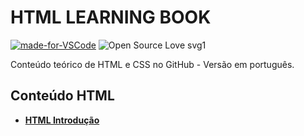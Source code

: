 # HTML LEARNING BOOK

[![made-for-VSCode](https://img.shields.io/badge/Made%20for-VSCode-1f425f.svg)](https://code.visualstudio.com/)
![Open Source Love svg1](https://badges.frapsoft.com/os/v1/open-source.svg?v=103)

Conteúdo teórico de HTML e CSS no GitHub - Versão em português.

## Conteúdo HTML

- **[HTML Introdução](html/html-introducao.md)**